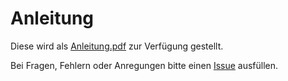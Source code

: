 # Anleitung

Diese wird als [Anleitung.pdf](./Anleitung/Anleitung.pdf) zur Verfügung gestellt. 

Bei Fragen, Fehlern oder Anregungen bitte einen [Issue](https://github.com/x21L/codersbay-nation-db/issues) ausfüllen.